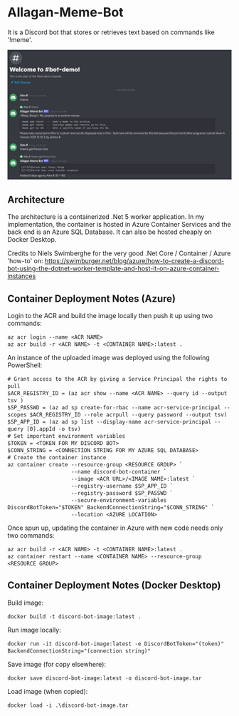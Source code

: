 # Allagan-Meme-Bot

It is a Discord bot that stores or retrieves text based on commands like '!meme'.  

![Sample usage](Demo%20Screenshot.JPG)


## Architecture

The architecture is a containerized .Net 5 worker application.  In my implementation, the container is hosted in Azure Container Services and the back end is an Azure SQL Database.  It can also be hosted cheaply on Docker Desktop. 

Credits to Niels Swimberghe for the very good .Net Core / Container / Azure 'how-to' on:
https://swimburger.net/blog/azure/how-to-create-a-discord-bot-using-the-dotnet-worker-template-and-host-it-on-azure-container-instances


## Container Deployment Notes (Azure)

Login to the ACR and build the image locally then push it up using two commands:
```
az acr login --name <ACR NAME>
az acr build -r <ACR NAME> -t <CONTAINER NAME>:latest .
```

An instance of the uploaded image was deployed using the following PowerShell: 
```
# Grant access to the ACR by giving a Service Principal the rights to pull
$ACR_REGISTRY_ID = (az acr show --name <ACR NAME> --query id --output tsv )
$SP_PASSWD = (az ad sp create-for-rbac --name acr-service-principal --scopes $ACR_REGISTRY_ID --role acrpull --query password --output tsv) 
$SP_APP_ID = (az ad sp list --display-name acr-service-principal --query [0].appId -o tsv)
# Set important environment variables
$TOKEN = <TOKEN FOR MY DISCORD BOT>
$CONN_STRING = <CONNECTION STRING FOR MY AZURE SQL DATABASE> 
# Create the container instance
az container create --resource-group <RESOURCE GROUP> `
                    --name discord-bot-container `
                    --image <ACR URL>/<IMAGE NAME>:latest `
                    --registry-username $SP_APP_ID `
                    --registry-password $SP_PASSWD `
                    --secure-environment-variables DiscordBotToken="$TOKEN" BackendConnectionString="$CONN_STRING" `
                    --location <AZURE LOCATION>
```

Once spun up, updating the container in Azure with new code needs only two commands:
```
az acr build -r <ACR NAME> -t <CONTAINER NAME>:latest .
az container restart --name <CONTAINER NAME> --resource-group <RESOURCE GROUP>
```

## Container Deployment Notes (Docker Desktop)

Build image:
```
docker build -t discord-bot-image:latest .
```

Run image locally:
```
docker run -it discord-bot-image:latest -e DiscordBotToken="(token)" BackendConnectionString="(connection string)"
```

Save image (for copy elsewhere): 
```
docker save discord-bot-image:latest -o discord-bot-image.tar
```

Load image (when copied): 
```
docker load -i .\discord-bot-image.tar
```
